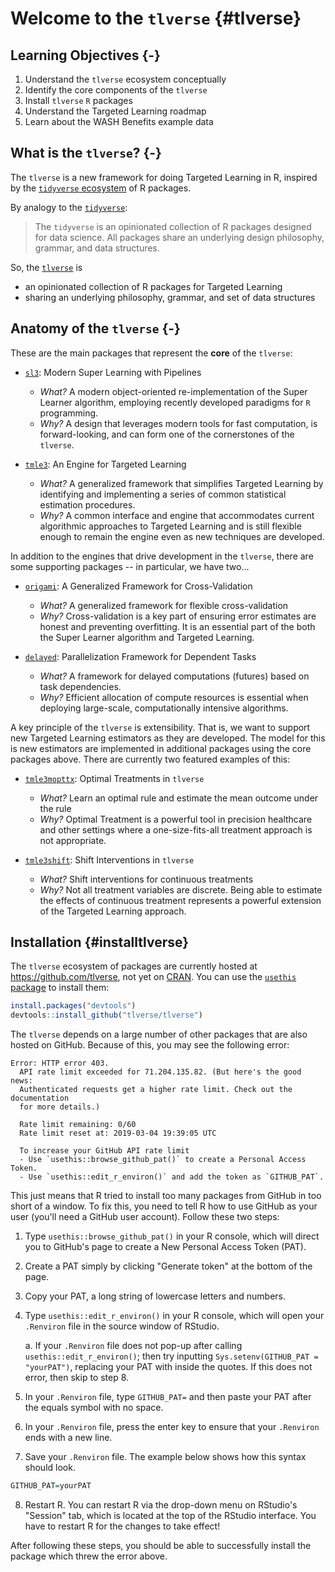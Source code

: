 # Welcome to the `tlverse` {#tlverse}

## Learning Objectives {-}

1. Understand the `tlverse` ecosystem conceptually
2. Identify the core components of the `tlverse`
3. Install `tlverse` `R` packages
4. Understand the Targeted Learning roadmap
5. Learn about the WASH Benefits example data

## What is the `tlverse`? {-}

The `tlverse` is a new framework for doing Targeted Learning in R, inspired by
the [`tidyverse` ecosystem](https://tidyverse.org) of R packages.

By analogy to the [`tidyverse`](https://tidyverse.org/):

> The `tidyverse` is an opinionated collection of R packages designed for data
> science. All packages share an underlying design philosophy, grammar, and data
> structures.

So, the [`tlverse`](https://tlverse.org) is

* an opinionated collection of R packages for Targeted Learning
* sharing an underlying philosophy, grammar, and set of data structures

## Anatomy of the `tlverse` {-}

These are the main packages that represent the **core** of the `tlverse`:

* [`sl3`](https://github.com/tlverse/sl3): Modern Super Learning with Pipelines
  * _What?_ A modern object-oriented re-implementation of the Super Learner
    algorithm, employing recently developed paradigms for `R` programming.
  * _Why?_ A design that leverages modern tools for fast computation, is
    forward-looking, and can form one of the cornerstones of the `tlverse`.

* [`tmle3`](https://github.com/tlverse/tmle3): An Engine for Targeted Learning
  * _What?_ A generalized framework that simplifies Targeted Learning by
    identifying and implementing a series of common statistical estimation
    procedures.
  * _Why?_ A common interface and engine that accommodates current algorithmic
    approaches to Targeted Learning and is still flexible enough to remain the
    engine even as new techniques are developed.

In addition to the engines that drive development in the `tlverse`, there are
some supporting packages -- in particular, we have two...

* [`origami`](https://github.com/tlverse/origami): A Generalized Framework for
   Cross-Validation
  * _What?_ A generalized framework for flexible cross-validation
  * _Why?_ Cross-validation is a key part of ensuring error estimates are honest
    and preventing overfitting. It is an essential part of the both the Super
    Learner algorithm and Targeted Learning.

* [`delayed`](https://github.com/tlverse/delayed): Parallelization Framework for
   Dependent Tasks
  * _What?_ A framework for delayed computations (futures) based on task
    dependencies.
  * _Why?_ Efficient allocation of compute resources is essential when deploying
    large-scale, computationally intensive algorithms.

A key principle of the `tlverse` is extensibility. That is, we want to support
new Targeted Learning estimators as they are developed. The model for this is
new estimators are implemented in additional packages using the core packages
above. There are currently two featured examples of this:

* [`tmle3mopttx`](https://github.com/tlverse/tmle3mopttx): Optimal Treatments
  in `tlverse`
  * _What?_ Learn an optimal rule and estimate the mean outcome under the rule
  * _Why?_ Optimal Treatment is a powerful tool in precision healthcare and
    other settings where a one-size-fits-all treatment approach is not
    appropriate.

* [`tmle3shift`](https://github.com/tlverse/tmle3shift): Shift Interventions in
  `tlverse`
  * _What?_ Shift interventions for continuous treatments
  * _Why?_ Not all treatment variables are discrete. Being able to estimate the
    effects of continuous treatment represents a powerful extension of the
    Targeted Learning approach.

## Installation {#installtlverse}

The `tlverse` ecosystem of packages are currently hosted at
https://github.com/tlverse, not yet on [CRAN](https://CRAN.R-project.org/). You
can use the [`usethis` package](https://usethis.r-lib.org/) to install them:


```r
install.packages("devtools")
devtools::install_github("tlverse/tlverse")
```

The `tlverse` depends on a large number of other packages that are also hosted
on GitHub. Because of this, you may see the following error:

```
Error: HTTP error 403.
  API rate limit exceeded for 71.204.135.82. (But here's the good news:
  Authenticated requests get a higher rate limit. Check out the documentation
  for more details.)

  Rate limit remaining: 0/60
  Rate limit reset at: 2019-03-04 19:39:05 UTC

  To increase your GitHub API rate limit
  - Use `usethis::browse_github_pat()` to create a Personal Access Token.
  - Use `usethis::edit_r_environ()` and add the token as `GITHUB_PAT`.
```

This just means that R tried to install too many packages from GitHub in too
short of a window. To fix this, you need to tell R how to use GitHub as your
user (you'll need a GitHub user account). Follow these two steps:

1. Type `usethis::browse_github_pat()` in your R console, which will direct
   you to GitHub's page to create a New Personal Access Token (PAT).
2. Create a PAT simply by clicking "Generate token" at the bottom of the page.
3. Copy your PAT, a long string of lowercase letters and numbers.
4. Type `usethis::edit_r_environ()` in your R console, which will open your
   `.Renviron` file in the source window of RStudio. 
   
    a. If your `.Renviron` file does not pop-up after calling 
       `usethis::edit_r_environ()`; then try inputting 
       `Sys.setenv(GITHUB_PAT = "yourPAT")`, replacing your PAT with inside the 
       quotes. If this does not error, then skip to step 8.
       
5. In your `.Renviron` file, type `GITHUB_PAT=` and then paste your PAT after 
   the equals symbol with no space.
6. In your `.Renviron` file, press the enter key to ensure that your `.Renviron`
   ends with a new line.
7. Save your `.Renviron` file. The example below shows how this syntax should 
   look.
   

```r
GITHUB_PAT=yourPAT

```
8. Restart R. You can restart R via the drop-down menu on RStudio's "Session" 
   tab, which is located at the top of the RStudio interface. You have to 
   restart R for the changes to take effect!
   
After following these steps, you should be able to successfully install the
package which threw the error above.
